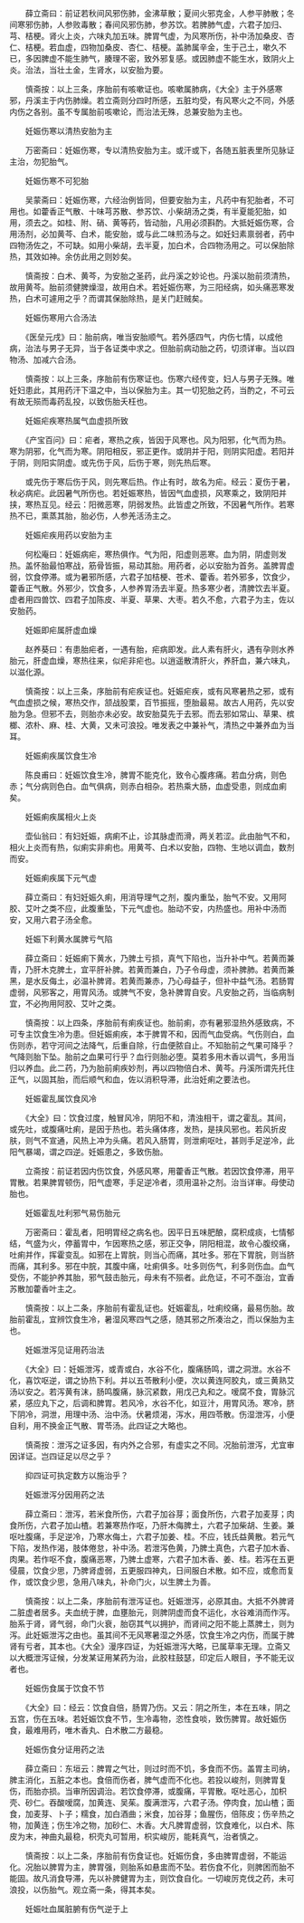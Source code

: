 <!-- { "loadSidebar": true } -->
　　薛立斋曰：前证若秋间风邪伤肺，金沸草散；夏间火邪克金，人参平肺散；冬间寒邪伤肺，人参败毒散；春间风邪伤肺，参苏饮。若脾肺气虚，六君子加归、芎、桔梗。肾火上炎，六味丸加五味。脾胃气虚，为风寒所伤，补中汤加桑皮、杏仁、桔梗。若血虚，四物加桑皮、杏仁、桔梗。盖肺属辛金，生于己土，嗽久不已，多因脾虚不能生肺气，腠理不密，致外邪复感。或因肺虚不能生水，致阴火上炎。治法，当壮土金，生肾水，以安胎为要。

　　慎斋按：以上三条，序胎前有咳嗽证也。咳嗽属肺病，《大全》主于外感寒邪，丹溪主于内伤肺燥。若立斋则分四时所感，五脏均受，有风寒火之不同，外感内伤之各别。虽不专属胎前咳嗽论，而治法无殊，总兼安胎为主也。

　　妊娠伤寒以清热安胎为主

　　万密斋曰：妊娠伤寒，专以清热安胎为主。或汗或下，各随五脏表里所见脉证主治，勿犯胎气。

　　妊娠伤寒不可犯胎

　　吴蒙斋曰：妊娠伤寒，六经治例皆同，但要安胎为主，凡药中有犯胎者，不可用也。如藿香正气散、十味芎苏散、参苏饮、小柴胡汤之类，有半夏能犯胎，如用，须去之。如桂、附、硝、黄等药，皆动胎，凡用必须斟酌。大抵妊娠伤寒，合用汤剂，必加黄芩、白术，能安胎，或与此二味煎汤与之。如妊妇素禀弱者，药中四物汤佐之，不可缺。如用小柴胡，去半夏，加白术，合四物汤用之。可以保胎除热，其效如神。余仿此用之则妙矣。

　　慎斋按：白术、黄芩，为安胎之圣药，此丹溪之妙论也。丹溪以胎前须清热，故用黄芩。胎前须健脾燥湿，故用白术。若妊娠伤寒，为三阳经病，如头痛恶寒发热，白术可遽用之乎？而谓其保胎除热，是关门赶贼矣。

　　妊娠伤寒用六合汤法

　　《医垒元戌》曰：胎前病，唯当安胎顺气。若外感四气，内伤七情，以成他病，治法与男子无异，当于各证类中求之。但胎前病动胎之药，切须详审。当以四物汤、加减六合汤。

　　慎斋按：以上三条，序胎前有伤寒证也。伤寒六经传变，妇人与男子无殊。唯妊妇患此，其用药汗下温之中，当以保胎为主。其一切犯胎之药，当酌之，不可云有故无殒而毒药乱投，以致伤胎夭枉也。

　　妊娠疟疾寒热属气血虚损所致

　　《产宝百问》曰：疟者，寒热之疾，皆因于风寒也。风为阳邪，化气而为热。寒为阴邪，化气而为寒。阴阳相反，邪正更作。或阴并于阳，则阴实阳虚。若阳并于阴，则阳实阴虚。或先伤于风，后伤于寒，则先热后寒。

　　或先伤于寒后伤于风，则先寒后热。作止有时，故名为疟。经云：夏伤于暑，秋必病疟。此因暑气所伤也。若妊娠寒热，皆因气血虚损，风寒乘之，致阴阳并挟，寒热互见。经云：阳微恶寒，阴弱发热。此皆虚之所致，不因暑气所作。若寒热不已，熏蒸其胎，胎必伤，人参羌活汤主之。

　　妊娠疟疾用药以安胎为主

　　何松庵曰：妊娠病疟，寒热俱作。气为阳，阳虚则恶寒。血为阴，阴虚则发热。盖怀胎最怕寒战，筋骨皆振，易动其胎。用药者，必以安胎为首务。盖脾胃虚弱，饮食停滞。或为暑邪所感，六君子加桔梗、苍术、藿香。若外邪多，饮食少，藿香正气散。外邪少，饮食多，人参养胃汤去半夏。热多寒少者，清脾饮去半夏。虚者用四兽饮、四君子加陈皮、半夏、草果、大枣。若久不愈，六君子为主，佐以安胎药。

　　妊娠即疟属肝虚血燥

　　赵养葵曰：有患胎疟者，一遇有胎，疟病即发。此人素有肝火，遇有孕则水养胎元，肝虚血燥，寒热往来，似疟非疟也。以逍遥散清肝火，养肝血，兼六味丸，以滋化源。

　　慎斋按：以上三条，序胎前有疟疾证也。妊娠疟疾，或有风寒暑热之邪，或有气血虚损之候，寒热交作，颔战股栗，百节振摇，堕胎最易。故古人用药，先以安胎为急。但邪不去，则胎亦未必安。故安胎莫先于去邪。而去邪如常山、草果、槟榔、浓朴、麻、桂、大黄，又未可浪投。唯发表之中兼补气，清热之中兼养血为当耳。

　　妊娠痢疾属饮食生冷

　　陈良甫曰：妊娠饮食生冷，脾胃不能克化，致令心腹疼痛。若血分病，则色赤；气分病则色白。血气俱病，则赤白相杂。若热乘大肠，血虚受患，则成血痢矣。

　　妊娠痢疾属相火上炎

　　壶仙翁曰：有妇妊娠，病痢不止，诊其脉虚而滑，两关若涩。此由胎气不和，相火上炎而有热，似痢实非痢也。用黄芩、白术以安胎，四物、生地以调血，数剂而安。

　　妊娠痢疾属下元气虚

　　薛立斋曰：有妇妊娠久痢，用消导理气之剂，腹内重坠，胎气不安。又用阿胶、艾叶之类不应，此腹重坠，下元气虚也。胎动不安，内热盛也。用补中汤而安，又用六君子汤全愈。

　　妊娠下利黄水属脾亏气陷

　　薛立斋曰：妊娠痢下黄水，乃脾土亏损，真气下陷也，当升补中气。若黄而兼青，乃肝木克脾土，宜平肝补脾。若黄而兼白，乃子令母虚，须补脾肺。若黄而兼黑，是水反侮土，必温补脾肾。若黄而兼赤，乃心母益子，但补中益气汤。若肠胃虚弱，风邪客之，用胃风汤。或脾气不安，急补脾胃自安。凡安胎之药，当临病制宜，不必拘用阿胶、艾叶之类。

　　慎斋按：以上四条，序胎前有痢疾证也。胎前痢，亦有暑邪湿热外感致病，不可专主饮食生冷为患。但妊娠痢疾，本于脾胃不和，因而气血受病。气伤则白，血伤则赤，若守河间之法降气，后重自除，行血便脓自止。不知胎前之气果可降乎？气降则胎下坠。胎前之血果可行乎？血行则胎必堕。莫若多用木香以调气，多用当归以养血。此二药，乃为胎前痢疾妙剂，再以四物倍白术、黄芩。丹溪所谓先托住正气，以固其胎，而后顺气和血，佐以消积导滞，此治妊痢之要法也。

　　妊娠霍乱属饮食风冷

　　《大全》曰：饮食过度，触冒风冷，阴阳不和，清浊相干，谓之霍乱。其间，或先吐，或腹痛吐痢，是因于热也。若头痛体疼，发热，是挟风邪也。若风折皮肤，则气不宣通，风热上冲为头痛。若风入肠胃，则泄痢呕吐，甚则手足逆冷，此阳气暴竭，谓之四逆。妊娠患之，多致伤胎。

　　立斋按：前证若因内伤饮食，外感风寒，用藿香正气散。若因饮食停滞，用平胃散。若果脾胃顿伤，阳气虚寒，手足逆冷者，须用温补之剂。治当详审。母使动胎也。

　　妊娠霍乱吐利邪气易伤胎元

　　万密斋曰：霍乱者，阳明胃经之病名也。因平日五味肥酿，腐积成痰，七情郁结，气盛为火，停蓄胃中，乍因寒热之感，邪正交争，阴阳相混，故令心腹绞痛，吐痢并作，挥霍变乱。如邪在上胃脘，则当心而痛，其吐多。邪在下胃脘，则当脐而痛，其利多。邪在中脘，其腹中痛，吐痢俱多。吐多则伤气，利多则伤血。血气受伤，不能护养其胎，邪气鼓击胎元，母未有不殒者。此危证，不可不亟治，宜香苏散加藿香叶主之。

　　慎斋按：以上二条，序胎前有霍乱证也。妊娠霍乱，吐痢绞痛，最易伤胎。故胎前霍乱，宜辨饮食生冷，暑湿风寒四气之感，随其邪之所凑治之，而以保胎为主也。

　　妊娠泄泻见证用药治法

　　《大全》曰：妊娠泄泻，或青或白，水谷不化，腹痛肠鸣，谓之洞泄。水谷不化，喜饮呕逆，谓之协热下利。并以五苓散利小便，次以黄连阿胶丸，或三黄熟艾汤以安之。若泻黄有沫，肠鸣腹痛，脉沉紧数，用戊己丸和之。嗳腐不食，胃脉沉紧，感应丸下之，后调和脾胃。若风冷，水谷不化，如豆汁，用胃风汤。寒冷，脐下阴冷，洞泄，用理中汤、治中汤。伏暑烦渴，泻水，用四苓散。伤湿泄泻，小便自利，用不换金正气散、胃苓汤。此四证之大略也。

　　慎斋按：泄泻之证多因，有内外之合邪，有虚实之不同。况胎前泄泻，尤宜审因详证。岂四证足以尽之乎？

　　抑四证可执定数方以施治乎？

　　妊娠泄泻分因用药之法

　　薛立斋曰：泄泻，若米食所伤，六君子加谷芽；面食所伤，六君子加麦芽；肉食所伤，六君子加山楂。若兼寒热作呕，乃肝木侮脾土，六君子加柴胡、生姜。兼呕吐腹痛，手足逆冷，乃寒水侮土，六君子加姜、桂。不应，钱氏益黄散。若元气下陷，发热作渴，肢体倦怠，补中汤。若泄泻色黄，乃脾土真色，六君子加木香、肉果。若作呕不食，腹痛恶寒，乃脾土虚寒，六君子加木香、姜、桂。若泻在五更侵晨，饮食少思，乃脾肾虚弱，五更服四神丸，日间服白术散。如不应，或愈而复作，或饮食少思，急用八味丸，补命门火，以生脾土为善。

　　慎斋按：以上二条，序胎前有泄泻证也。妊娠泄泻，必原其由。大抵不外脾肾二脏虚者居多。夫血统于脾，血壅胎元，则脾阴虚而食不运化，水谷难消而作泻。胎系于肾，肾气弱，命门火衰，胎窃其气以拥护，而肾间之阳不能上蒸脾土，则为泻。此妊娠泄泻之由也。虽其间不无风寒暑湿之外感，饮食生冷之内伤，而属于脾肾有亏者，其本也。《大全》漫序四证，为妊娠泄泻大略，已属草率无理。立斋又以大概泄泻证候，分发某证用某药为治，此胶柱鼓瑟，印定后人眼目，予不能无议者也。

　　妊娠伤食属于饮食不节

　　《大全》曰：经云：饮食自倍，肠胃乃伤。又云：阴之所生，本在五味，阴之五宫，伤在五味。若妊娠饮食不节，生冷毒物，恣性食啖，致伤脾胃。故妊娠伤食，最难用药，唯木香丸、白术散二方最稳。

　　妊娠伤食分证用药之法

　　薛立斋曰：东垣云：脾胃之气壮，则过时而不饥，多食而不伤。盖胃主司纳，脾主消化，五脏之本也。食倍而伤者，脾气虚而不化也。若投以峻剂，则脾胃复伤，而胎亦损。当审所因调治。若饮食停滞，或腹痛，平胃散。呕吐恶心，加枳壳、砂仁。吞酸嗳腐，加黄连、吴茱。腹满泄泻，六君子汤。停肉食，加山楂；面食，加麦芽、卜子；糯食，加白酒曲；米食，加谷芽；鱼腥伤，倍陈皮；伤辛热之物，加黄连；伤生冷之物，加砂仁、木香。大凡脾胃虚弱，饮食难化，以白术、陈皮为末，神曲丸最稳，枳壳丸可暂用，枳实峻厉，能耗真气，治者慎之。

　　慎斋按：以上二条，序胎前有伤食证也。妊娠伤食，多由脾胃虚弱，不能运化。况胎以脾胃为主，脾胃强，则胎系如悬盅而不坠。若伤食不化，则脾困而胎不能固。故凡消食导滞，先以补脾健胃为主，则饮食自化。一切峻厉克伐之药，未可浪投，以伤胎气。观立斋一条，得其本矣。

　　妊娠吐血属脏腑有伤气逆于上

